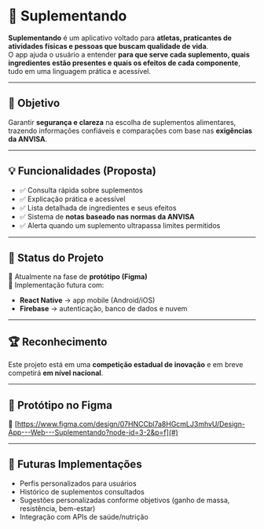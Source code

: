 # 📱 Suplementando

**Suplementando** é um aplicativo voltado para **atletas, praticantes de atividades físicas e pessoas que buscam qualidade de vida**.  
O app ajuda o usuário a entender **para que serve cada suplemento, quais ingredientes estão presentes e quais os efeitos de cada componente**, tudo em uma linguagem prática e acessível.  

---

## 🎯 Objetivo
Garantir **segurança e clareza** na escolha de suplementos alimentares, trazendo informações confiáveis e comparações com base nas **exigências da ANVISA**.

---

## 💡 Funcionalidades (Proposta)
- ✅ Consulta rápida sobre suplementos
- ✅ Explicação prática e acessível
- ✅ Lista detalhada de ingredientes e seus efeitos
- ✅ Sistema de **notas baseado nas normas da ANVISA**
- ✅ Alerta quando um suplemento ultrapassa limites permitidos

---

## 🚀 Status do Projeto
📌 Atualmente na fase de **protótipo (Figma)**  
📌 Implementação futura com:
- **React Native** → app mobile (Android/iOS)  
- **Firebase** → autenticação, banco de dados e nuvem  

---

## 🏆 Reconhecimento
Este projeto está em uma **competição estadual de inovação** e em breve competirá **em nível nacional**.  

---

## 📸 Protótipo no Figma
🔗 [https://www.figma.com/design/07HNCCbl7a8HGcmLJ3mhvU/Design-App---Web---Suplementando?node-id=3-2&p=f](#) 

---

## 📌 Futuras Implementações
- Perfis personalizados para usuários  
- Histórico de suplementos consultados  
- Sugestões personalizadas conforme objetivos (ganho de massa, resistência, bem-estar)  
- Integração com APIs de saúde/nutrição  
